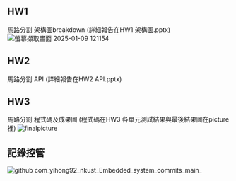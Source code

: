 ## HW1
馬路分割 架構圖breakdown (詳細報告在HW1 架構圖.pptx)
![螢幕擷取畫面 2025-01-09 121154](https://github.com/user-attachments/assets/0ddbcce4-56a1-4dd1-979d-d8b10ab26479)
## HW2
馬路分割 API (詳細報告在HW2 API.pptx)
## HW3
馬路分割 程式碼及成果圖 (程式碼在HW3 各單元測試結果與最後結果圖在picture裡)
![finalpicture](https://github.com/user-attachments/assets/2604e7c4-d116-4f61-b0e3-7eb92fda22a8)
## 記錄控管
![github com_yihong92_nkust_Embedded_system_commits_main_](https://github.com/user-attachments/assets/4e4277b9-aa22-41f9-8eea-33cd5ff3ebf3)
